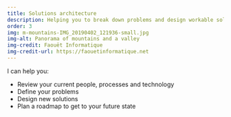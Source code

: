 ```yaml
---
title: Solutions architecture
description: Helping you to break down problems and design workable solutions 
order: 3
img: m-mountains-IMG_20190402_121936-small.jpg
img-alt: Panorama of mountains and a valley
img-credit: Faouët Informatique
img-credit-url: https://faouetinformatique.net
---
```

I can help you:

- Review your current people, processes and technology
- Define your problems
- Design new solutions
- Plan a roadmap to get to your future state